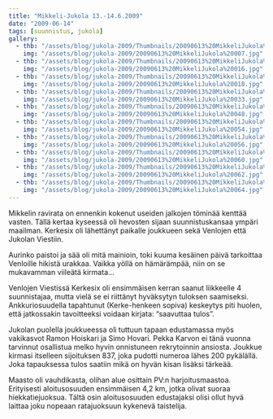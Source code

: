 ```yaml
---
title: "Mikkeli-Jukola 13.-14.6.2009"
date: "2009-06-14"
tags: [suunnistus, jukola]
gallery:
  - thb: "/assets/blog/jukola-2009/Thumbnails/20090613%20MikkeliJukola%20007.jpg"
    img: "/assets/blog/jukola-2009/20090613%20MikkeliJukola%20007.jpg"
  - thb: "/assets/blog/jukola-2009/Thumbnails/20090613%20MikkeliJukola%20016.jpg"
    img: "/assets/blog/jukola-2009/20090613%20MikkeliJukola%20016.jpg"
  - thb: "/assets/blog/jukola-2009/Thumbnails/20090613%20MikkeliJukola%20018.jpg"
    img: "/assets/blog/jukola-2009/20090613%20MikkeliJukola%20018.jpg"
  - thb: "/assets/blog/jukola-2009/Thumbnails/20090613%20MikkeliJukola%20033.jpg"
    img: "/assets/blog/jukola-2009/20090613%20MikkeliJukola%20033.jpg"
  - thb: "/assets/blog/jukola-2009/Thumbnails/20090613%20MikkeliJukola%20048.jpg"
    img: "/assets/blog/jukola-2009/20090613%20MikkeliJukola%20048.jpg"
  - thb: "/assets/blog/jukola-2009/Thumbnails/20090613%20MikkeliJukola%20054.jpg"
    img: "/assets/blog/jukola-2009/20090613%20MikkeliJukola%20054.jpg"
  - thb: "/assets/blog/jukola-2009/Thumbnails/20090613%20MikkeliJukola%20056.jpg"
    img: "/assets/blog/jukola-2009/20090613%20MikkeliJukola%20056.jpg"
  - thb: "/assets/blog/jukola-2009/Thumbnails/20090613%20MikkeliJukola%20060.jpg"
    img: "/assets/blog/jukola-2009/20090613%20MikkeliJukola%20060.jpg"
  - thb: "/assets/blog/jukola-2009/Thumbnails/20090613%20MikkeliJukola%20062.jpg"
    img: "/assets/blog/jukola-2009/20090613%20MikkeliJukola%20062.jpg"
  - thb: "/assets/blog/jukola-2009/Thumbnails/20090613%20MikkeliJukola%20064.jpg"
    img: "/assets/blog/jukola-2009/20090613%20MikkeliJukola%20064.jpg"
---
```


Mikkelin ravirata on ennenkin kokenut useiden jalkojen töminää kenttää
vasten. Tällä kertaa kyseessä oli hevosten sijaan suunnistuskansaa
ympäri maailman. Kerkesix oli lähettänyt paikalle joukkueen sekä
Venlojen että Jukolan Viestiin.

Aurinko paistoi ja sää oli mitä mainioin, toki kuuma kesäinen päivä
tarkoittaa Venloille hikistä urakkaa. Vaikka yöllä on hämärämpää, niin
on se mukavamman viileätä kirmata…

Venlojen Viestissä Kerkesix oli ensimmäisen kerran saanut liikkeelle 4
suunnistajaa, mutta vielä se ei riittänyt hyväksytyn tuloksen
saamiseksi. Ankkuriosuudella tapahtunut (Kerke-henkeen sopiva) keskeytys
piti huolen, että jatkossakin tavoitteeksi voidaan kirjata: “saavuttaa
tulos”.

Jukolan puolella joukkueessa oli tuttuun tapaan edustamassa myös
vakikasvot Ramon Hoiskari ja Simo Hovari. Pekka Karvon ei tänä vuonna
tarvinnut osallistua melko hyvin onnistuneen rekrytoinnin ansiosta.
Joukkue kirmasi itselleen sijoituksen 837, joka pudotti numeroa lähes
200 pykälällä. Joka tapauksessa tulos saatiin mikä on hyvän kisan
lisäksi tärkeää.

Maasto oli vauhdikasta, olihan alue osittain PV:n harjoitusmaastoa.
Erityisesti aloitusosuuden ensimmäisen 4,2 km, jotka olivat suoraa
hiekkatiejuoksua. Tältä osin aloitusosuuden edustajaksi olisi ollut hyvä
laittaa joku nopeaan ratajuoksuun kykenevä taistelija.
